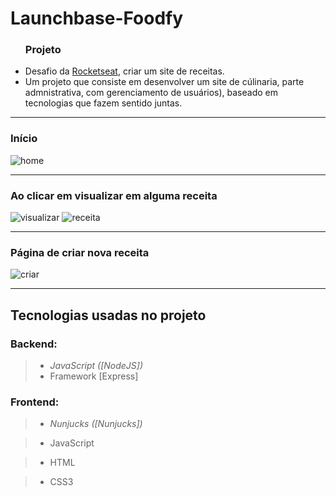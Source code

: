 # Launchbase-Foodfy

<body>
   <ul>
   <h3>Projeto</h3>
   <li>Desafio da <a href="https://rocketseat.com.br/">Rocketseat</a>, criar um site de receitas.</li>
   <li>Um projeto que consiste em desenvolver um site de cúlinaria, parte admnistrativa, com gerenciamento de usuários), baseado em tecnologias que fazem sentido juntas.</li>
   </ul>
</body>


------

<h3>Início</h3>
<p>
  <img src="https://i.imgur.com/7l66eQZ.png" alt="home">
</p>


------
<h3>Ao clicar em visualizar em alguma receita</h3>
<p>
  <img src="https://i.imgur.com/8GUCDnL.png" alt="visualizar">
  <img src="https://s1.imghub.io/xlsDE.png" alt="receita">
</p>


------
<h3>Página de criar nova receita</h3>
<p>
  <img src="https://s1.imghub.io/xlxK5.png" alt="criar">
</p>


------
## Tecnologias usadas no projeto

### **Backend:**
>* *JavaScript ([NodeJS])*
>* Framework [Express]


### **Frontend:** 
>* *Nunjucks ([Nunjucks])*

>* JavaScript

>* HTML

>* CSS3

